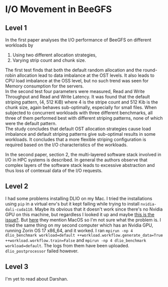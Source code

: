 # I/O Movement in BeeGFS

## Level 1

In the first paper analyses the I/O performance of BeeGFS on different workloads by <br />
1. Using two different allocation strategies, <br />
2. Varying strip count and chunk size.

The first test finds that both the default random allocation and the round-robin allocation lead to data imbalance at the OST levels. It also leads to CPU load imbalance at the OSS level, but no such trend was seen for Memory consumption for the servers. <br />
In the second test four parameters were measured, Read and Write Throughput and Read and Write Latency. It was found that the default striping pattern, (4, 512 KiB) where 4 is the stripe count and 512 Kib is the chunk size, again behaves sub-optimally, especially for small files. When subjected to concurrent workloads with three different benchmarks, all three of them performed best with different striping patterns, none of which were the default pattern. <br />
The study concludes that default OST allocation strategies cause load imbalance and default striping patterns give sub-optimal results in some workloads. It concludes that a more flexible striping configuration is required based on the I/O characteristics of the workloads.


In the second paper, section 2, the multi-layered software stack involved in I/O in HPC systems is described. In general the authors observe that complex layers of the software stack leads to excessive abstraction and thus loss of contexual data of the I/O requests.

## Level 2

I had some problems installing DLIO on my Mac. I tried the installations using `pip` in a virtual env's but it kept failing while trying to install `nvidia-dali-cuda110`. Maybe its obvious that it doesn't work since there's no Nvidia GPU on this machine, but regardless I looked it up and maybe [this is the issue?](https://developer.nvidia.com/nvidia-cuda-toolkit-11_7_0-developer-tools-mac-hosts). But [here](https://dlio-benchmark.readthedocs.io/en/latest/testedsystems.html) they mention MacOS so I'm not sure what the problem is. I tried the same thing on my second computer which has an Nvidia GPU, running Zorin OS 17 x86_64, and it worked. I ran `mpirun -np 4 dlio_benchmark workload=default ++workload.workflow.generate_data=True ++workload.workflow.train=False` and `mpirun -np 4 dlio_benchmark workload=default`. The logs from them have been uploaded. `dlio_postprocessor` failed however.

## Level 3
I'm yet to read about Darshan.